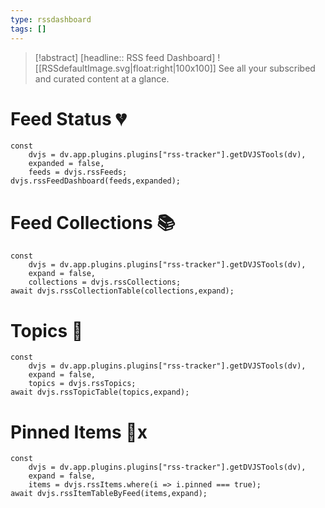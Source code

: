 ```yaml
---
type: rssdashboard
tags: []
---
```

> [!abstract]  [headline:: RSS feed Dashboard]
> ![[RSSdefaultImage.svg|float:right|100x100]] See all your subscribed and curated content at a glance.

# Feed Status 💔

~~~dataviewjs
const
	dvjs = dv.app.plugins.plugins["rss-tracker"].getDVJSTools(dv),
	expanded = false,
	feeds = dvjs.rssFeeds;
dvjs.rssFeedDashboard(feeds,expanded);
~~~

# Feed Collections 📚

~~~dataviewjs
const
	dvjs = dv.app.plugins.plugins["rss-tracker"].getDVJSTools(dv),
	expand = false,
	collections = dvjs.rssCollections;
await dvjs.rssCollectionTable(collections,expand);
~~~

# Topics 🔬

~~~dataviewjs
const
	dvjs = dv.app.plugins.plugins["rss-tracker"].getDVJSTools(dv),
	expand = false,
	topics = dvjs.rssTopics;
await dvjs.rssTopicTable(topics,expand);
~~~

# Pinned Items 📍x

~~~dataviewjs
const
	dvjs = dv.app.plugins.plugins["rss-tracker"].getDVJSTools(dv),
	expand = false,
	items = dvjs.rssItems.where(i => i.pinned === true);
await dvjs.rssItemTableByFeed(items,expand);
~~~